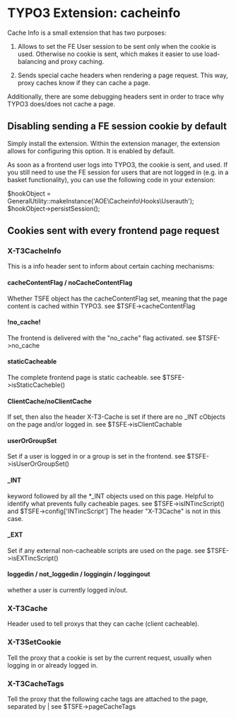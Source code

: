 TYPO3 Extension: cacheinfo
==========================

Cache Info is a small extension that has two purposes:

1) Allows to set the FE User session to be sent only when the cookie
is used. Otherwise no cookie is sent, which makes it easier to use
load-balancing and proxy caching.

2) Sends special cache headers when rendering a page request.
This way, proxy caches know if they can cache a page.

Additionally, there are some debugging headers sent in order to trace
why TYPO3 does/does not cache a page.

Disabling sending a FE session cookie by default
------------------------------------------------
Simply install the extension. Within the extension manager, the 
extension allows for configuring this option. It is enabled by default.

As soon as a frontend user logs into TYPO3, the cookie is sent,
and used. If you still need to use the FE session for users that
are not logged in (e.g. in a basket functionality), you can use
the following code in your extension:

  $hookObject = GeneralUtility::makeInstance('AOE\\Cacheinfo\\Hooks\\Userauth');
  $hookObject->persistSession();

Cookies sent with every frontend page request
---------------------------------------------

### X-T3CacheInfo
This is a info header sent to inform about certain caching
mechanisms:

#### cacheContentFlag / noCacheContentFlag
Whether TSFE object has the cacheContentFlag set, meaning that
the page content is cached within TYPO3.
  see $TSFE->cacheContentFlag

#### !no_cache!
The frontend is delivered with the "no_cache" flag activated.
  see $TSFE->no_cache

#### staticCacheable
The complete frontend page is static cacheable.
  see $TSFE->isStaticCacheble()

#### ClientCache/noClientCache
If set, then also the header X-T3-Cache is set if there are no
_INT cObjects on the page and/or logged in.
  see $TSFE->isClientCachable

#### userOrGroupSet
Set if a user is logged in or a group is set in the frontend.
 see $TSFE->isUserOrGroupSet()

#### _INT
keyword followed by all the *_INT objects used on this page.
Helpful to identify what prevents fully cacheable pages.
  see $TSFE->isINTincScript() and $TSFE->config['INTincScript']
The header "X-T3Cache" is not in this case.

#### _EXT
Set if any external non-cacheable scripts are used on the page.
 see $TSFE->isEXTincScript()

#### loggedin / not_loggedin / loggingin / loggingout
whether a user is currently logged in/out.


### X-T3Cache
Header used to tell proxys that they can cache (client cacheable).


### X-T3SetCookie
Tell the proxy that a cookie is set by the current request, usually
when logging in or already logged in.


### X-T3CacheTags
Tell the proxy that the following cache tags are attached to the page,
separated by |
  see $TSFE->pageCacheTags
